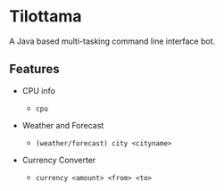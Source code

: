 # Tilottama

A Java based multi-tasking command line interface bot.

## Features

- CPU info

  - `cpu`

- Weather and Forecast

  - `(weather/forecast) city <cityname>`

- Currency Converter

  - `currency <amount> <from> <to>`
